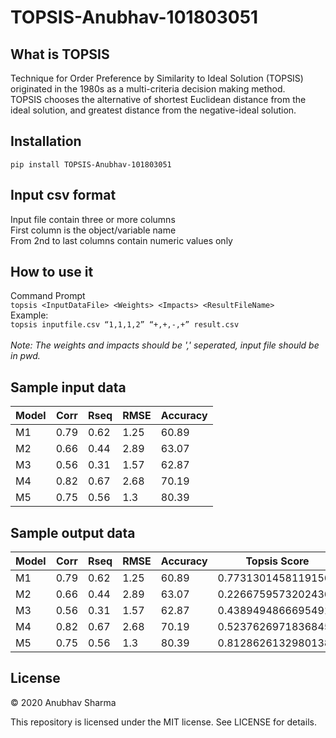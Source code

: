 # TOPSIS-Anubhav-101803051

## What is TOPSIS
Technique for Order Preference by Similarity to Ideal Solution (TOPSIS) originated in the 1980s as a multi-criteria decision making method.<br> TOPSIS chooses the alternative of shortest Euclidean distance from the ideal solution, and greatest distance from the negative-ideal solution.

## Installation
```pip install TOPSIS-Anubhav-101803051```

## Input csv format
Input file contain three or more columns<br>
First column is the object/variable name <br>
From 2nd to last columns contain numeric values only

## How to use it
Command Prompt<br>
```topsis <InputDataFile> <Weights> <Impacts> <ResultFileName>```<br>
Example:<br>
```topsis inputfile.csv “1,1,1,2” “+,+,-,+” result.csv```<br><br>
<i>Note: The weights and impacts should be ',' seperated, input file should be in pwd.</i> 

## Sample input data
|Model|Corr|Rseq|RMSE|Accuracy|
|-----|----|----|----|--------|
|M1   |0.79|0.62|1.25|60.89   |
|M2   |0.66|0.44|2.89|63.07   |
|M3   |0.56|0.31|1.57|62.87   |
|M4   |0.82|0.67|2.68|70.19   |
|M5   |0.75|0.56|1.3 |80.39   |
## Sample output data
|Model|Corr|Rseq|RMSE |Accuracy|Topsis Score       |Rank|
|-----|----|----|-----|--------|-------------------|----|
|M1   |0.79|0.62|1.25 |60.89   |0.7731301458119156 |2   |
|M2   |0.66|0.44|2.89 |63.07   |0.22667595732024362|5   |
|M3   |0.56|0.31|1.57 |62.87   |0.4389494866695491 |4   |
|M4   |0.82|0.67|2.68 |70.19   |0.5237626971836845 |3   |
|M5   |0.75|0.56|1.3  |80.39   |0.8128626132980138 |1   |

## License
© 2020 Anubhav Sharma

This repository is licensed under the MIT license. See LICENSE for details.
